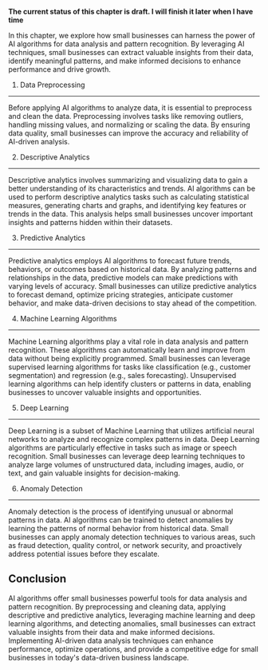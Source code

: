 **The current status of this chapter is draft. I will finish it later when I have time**

In this chapter, we explore how small businesses can harness the power of AI algorithms for data analysis and pattern recognition. By leveraging AI techniques, small businesses can extract valuable insights from their data, identify meaningful patterns, and make informed decisions to enhance performance and drive growth.

1. Data Preprocessing
---------------------

Before applying AI algorithms to analyze data, it is essential to preprocess and clean the data. Preprocessing involves tasks like removing outliers, handling missing values, and normalizing or scaling the data. By ensuring data quality, small businesses can improve the accuracy and reliability of AI-driven analysis.

2. Descriptive Analytics
------------------------

Descriptive analytics involves summarizing and visualizing data to gain a better understanding of its characteristics and trends. AI algorithms can be used to perform descriptive analytics tasks such as calculating statistical measures, generating charts and graphs, and identifying key features or trends in the data. This analysis helps small businesses uncover important insights and patterns hidden within their datasets.

3. Predictive Analytics
-----------------------

Predictive analytics employs AI algorithms to forecast future trends, behaviors, or outcomes based on historical data. By analyzing patterns and relationships in the data, predictive models can make predictions with varying levels of accuracy. Small businesses can utilize predictive analytics to forecast demand, optimize pricing strategies, anticipate customer behavior, and make data-driven decisions to stay ahead of the competition.

4. Machine Learning Algorithms
------------------------------

Machine Learning algorithms play a vital role in data analysis and pattern recognition. These algorithms can automatically learn and improve from data without being explicitly programmed. Small businesses can leverage supervised learning algorithms for tasks like classification (e.g., customer segmentation) and regression (e.g., sales forecasting). Unsupervised learning algorithms can help identify clusters or patterns in data, enabling businesses to uncover valuable insights and opportunities.

5. Deep Learning
----------------

Deep Learning is a subset of Machine Learning that utilizes artificial neural networks to analyze and recognize complex patterns in data. Deep Learning algorithms are particularly effective in tasks such as image or speech recognition. Small businesses can leverage deep learning techniques to analyze large volumes of unstructured data, including images, audio, or text, and gain valuable insights for decision-making.

6. Anomaly Detection
--------------------

Anomaly detection is the process of identifying unusual or abnormal patterns in data. AI algorithms can be trained to detect anomalies by learning the patterns of normal behavior from historical data. Small businesses can apply anomaly detection techniques to various areas, such as fraud detection, quality control, or network security, and proactively address potential issues before they escalate.

Conclusion
----------

AI algorithms offer small businesses powerful tools for data analysis and pattern recognition. By preprocessing and cleaning data, applying descriptive and predictive analytics, leveraging machine learning and deep learning algorithms, and detecting anomalies, small businesses can extract valuable insights from their data and make informed decisions. Implementing AI-driven data analysis techniques can enhance performance, optimize operations, and provide a competitive edge for small businesses in today's data-driven business landscape.
